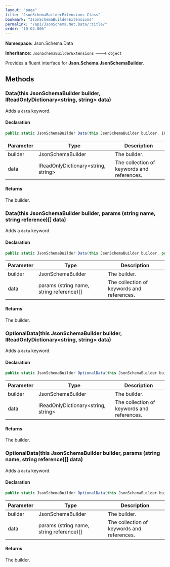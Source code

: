 ```yaml
---
layout: "page"
title: "JsonSchemaBuilderExtensions Class"
bookmark: "JsonSchemaBuilderExtensions"
permalink: "/api/JsonSchema.Net.Data/:title/"
order: "10.02.006"
---
```

**Namespace:** Json.Schema.Data

**Inheritance:**
`JsonSchemaBuilderExtensions`
 🡒 
`object`

Provides a fluent interface for **Json.Schema.JsonSchemaBuilder**.

## Methods

### Data(this JsonSchemaBuilder builder, IReadOnlyDictionary\<string, string\> data)

Adds a `data` keyword.

#### Declaration

```c#
public static JsonSchemaBuilder Data(this JsonSchemaBuilder builder, IReadOnlyDictionary<string, string> data)
```

| Parameter | Type | Description |
|---|---|---|
| builder | JsonSchemaBuilder | The builder. |
| data | IReadOnlyDictionary\<string, string\> | The collection of keywords and references. |


#### Returns

The builder.

### Data(this JsonSchemaBuilder builder, params (string name, string reference)[] data)

Adds a `data` keyword.

#### Declaration

```c#
public static JsonSchemaBuilder Data(this JsonSchemaBuilder builder, params (string name, string reference)[] data)
```

| Parameter | Type | Description |
|---|---|---|
| builder | JsonSchemaBuilder | The builder. |
| data | params (string name, string reference)[] | The collection of keywords and references. |


#### Returns

The builder.

### OptionalData(this JsonSchemaBuilder builder, IReadOnlyDictionary\<string, string\> data)

Adds a `data` keyword.

#### Declaration

```c#
public static JsonSchemaBuilder OptionalData(this JsonSchemaBuilder builder, IReadOnlyDictionary<string, string> data)
```

| Parameter | Type | Description |
|---|---|---|
| builder | JsonSchemaBuilder | The builder. |
| data | IReadOnlyDictionary\<string, string\> | The collection of keywords and references. |


#### Returns

The builder.

### OptionalData(this JsonSchemaBuilder builder, params (string name, string reference)[] data)

Adds a `data` keyword.

#### Declaration

```c#
public static JsonSchemaBuilder OptionalData(this JsonSchemaBuilder builder, params (string name, string reference)[] data)
```

| Parameter | Type | Description |
|---|---|---|
| builder | JsonSchemaBuilder | The builder. |
| data | params (string name, string reference)[] | The collection of keywords and references. |


#### Returns

The builder.

